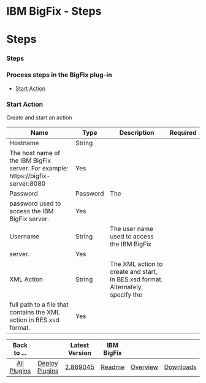 
IBM BigFix - Steps
==================

# Steps



### Steps




 



### Process steps in the BigFix plug-in


* [Start Action](#start_action)



### Start Action



Create and start an action




| Name | Type | Description | Required |
| --- | --- | --- | --- |
| Hostname | String | 
The host name of the IBM BigFix server. For example: https://bigfix-server:8080 | Yes |
| Password | Password | The 
password used to access the IBM BigFix server. | Yes |
| Username | String | The user name used to access the IBM BigFix
 server. | Yes |
| XML Action | String | The XML action to create and start, in BES.xsd format. Alternately, specify the
 full path to a file that contains the XML action in BES.xsd format. | Yes |







|Back to ...||Latest Version|IBM BigFix |||
| :---: | :---: | :---: | :---: | :---: | :---: |
|[All Plugins](../../index.md)|[Deploy Plugins](../README.md)|[2.869045](https://raw.githubusercontent.com/UrbanCode/IBM-UCD-PLUGINS/main/files/bigfix/bigfix-2.869045.zip)|[Readme](README.md)|[Overview](overview.md)|[Downloads](downloads.md)|
